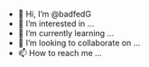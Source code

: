 - 👋 Hi, I’m @badfedG
- 👀 I’m interested in ...
- 🌱 I’m currently learning ...
- 💞️ I’m looking to collaborate on ...
- 📫 How to reach me ...

<!---
badfedG/badfedG is a ✨ special ✨ repository because its `README.md` (this file) appears on your GitHub profile.
You can click the Preview link to take a look at your changes.
--->
